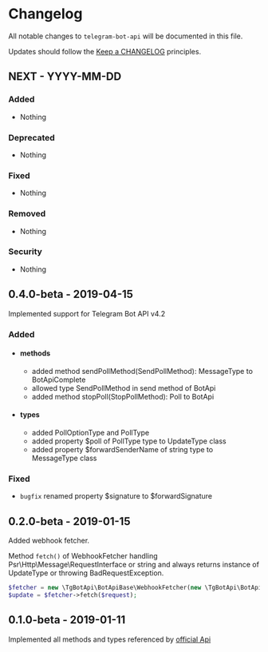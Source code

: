 # Changelog

All notable changes to `telegram-bot-api` will be documented in this file.

Updates should follow the [Keep a CHANGELOG](http://keepachangelog.com/) principles.

## NEXT - YYYY-MM-DD

### Added
- Nothing

### Deprecated
- Nothing

### Fixed
- Nothing

### Removed
- Nothing

### Security
- Nothing

## 0.4.0-beta - 2019-04-15

Implemented support for Telegram Bot API v4.2

### Added
- #### methods
   - added method sendPollMethod(SendPollMethod): MessageType to BotApiComplete 
   - allowed type SendPollMethod in send method of BotApi
   - added method stopPoll(StopPollMethod): Poll to BotApi
- #### types
   - added PollOptionType and PollType
   - added property $poll of PollType type to UpdateType class
   - added property $forwardSenderName of string type to MessageType class

### Fixed
- `bugfix` renamed property $signature to $forwardSignature 

## 0.2.0-beta - 2019-01-15

Added webhook fetcher.

Method `fetch()` of WebhookFetcher handling Psr\Http\Message\RequestInterface or string and always returns instance of UpdateType or throwing BadRequestException.
```php
$fetcher = new \TgBotApi\BotApiBase\WebhookFetcher(new \TgBotApi\BotApiBase\BotApiNormalizer());
$update = $fetcher->fetch($request);
```

## 0.1.0-beta - 2019-01-11

Implemented all methods and types referenced by [official Api](https://core.telegram.org/bots/api)
